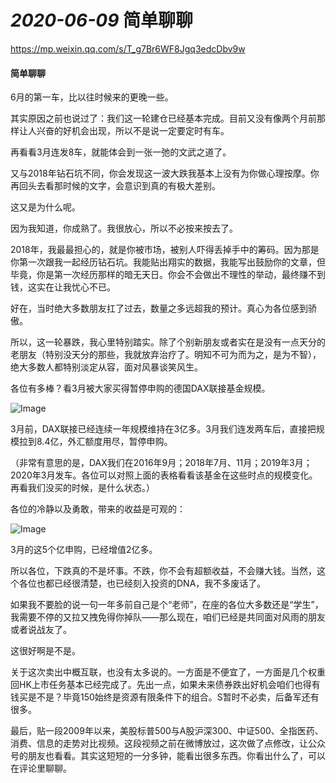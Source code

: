 # *2020-06-09* 简单聊聊

https://mp.weixin.qq.com/s/T_g7Br6WF8Jgq3edcDbv9w



#### 简单聊聊

 6月的第一车，比以往时候来的更晚一些。

 

其实原因之前也说过了：我们这一轮建仓已经基本完成。目前又没有像两个月前那样让人兴奋的好机会出现，所以不是说一定要定时有车。

 

再看看3月连发8车，就能体会到一张一弛的文武之道了。

 

又与2018年钻石坑不同，你会发现这一波大跌我基本上没有为你做心理按摩。你再回头去看那时候的文字，会意识到真的有极大差别。

 

这又是为什么呢。

 

因为我知道，你成熟了。我很放心，所以不必按来按去了。

 

2018年，我最最担心的，就是你被市场，被别人吓得丢掉手中的筹码。因为那是你第一次跟我一起经历钻石坑。我能贴出翔实的数据，我能写出鼓励你的文章，但毕竟，你是第一次经历那样的暗无天日。你会不会做出不理性的举动，最终赚不到钱，这实在让我忧心不已。

 

好在，当时绝大多数朋友扛了过去，数量之多远超我的预计。真心为各位感到骄傲。

 

所以，这一轮暴跌，我心里特别踏实。除了个别新朋友或者实在是没有一点天分的老朋友（特别没天分的那些，我就放弃治疗了。明知不可为而为之，是为不智），绝大多数人都特别淡定从容，面对风暴谈笑风生。

 

各位有多棒？看3月被大家买得暂停申购的德国DAX联接基金规模。



![Image](https://mmbiz.qpic.cn/mmbiz_jpg/SEPick5M9xjOztBaIOsv7Pjy0ibHfgBHPm0mSaetbbnA8RhuOicfSOl0Z8BYgHukTSxB5B44aZGUBUibgrMB2pP76g/640?wx_fmt=jpeg&tp=webp&wxfrom=5&wx_lazy=1&wx_co=1)



3月前，DAX联接已经连续一年规模维持在3亿多。3月我们连发两车后，直接把规模拉到8.4亿，外汇额度用尽，暂停申购。



（非常有意思的是，DAX我们在2016年9月；2018年7月、11月；2019年3月；2020年3月发车。各位可以对照上面的表格看看该基金在这些时点的规模变化。再看我们没买的时候，是什么状态。）



各位的冷静以及勇敢，带来的收益是可观的：



![Image](https://mmbiz.qpic.cn/mmbiz_jpg/SEPick5M9xjOztBaIOsv7Pjy0ibHfgBHPmmxl9ISR0xsDmHGXK942pMVicNibBPkTlDlX67aFziclAmVWVicG2nHqPmA/640?wx_fmt=jpeg&tp=webp&wxfrom=5&wx_lazy=1&wx_co=1)



3月的这5个亿申购，已经增值2亿多。



所以各位，下跌真的不是坏事。不跌，你不会有超额收益，不会赚大钱。当然，这个各位也都已经很清楚，也已经刻入投资的DNA，我不多废话了。



如果我不要脸的说一句一年多前自己是个“老师”，在座的各位大多数还是“学生”，我需要不停的又拉又拽免得你掉队——那么现在，咱们已经是共同面对风雨的朋友或者说战友了。



这很好啊是不是。



关于这次卖出中概互联，也没有太多说的。一方面是不便宜了，一方面是几个权重回HK上市任务基本已经完成了。先出一点，如果未来债券跌出好机会咱们也得有钱买是不是？毕竟150始终是资源有限条件下的组合。S暂时不必卖，后备军还有很多。



最后，贴一段2009年以来，美股标普500与A股沪深300、中证500、全指医药、消费、信息的走势对比视频。这段视频之前在微博放过，这次做了点修改，让公众号的朋友也看看。其实这短短的一分多钟，能看出很多东西。你看出什么了，可以在评论里聊聊。